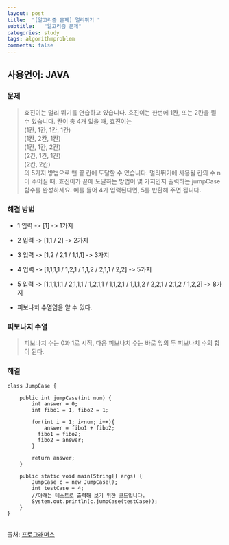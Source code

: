 ```yaml
---
layout: post
title:  "[알고리즘 문제] 멀리뛰기 "
subtitle:   "알고리즘 문제"
categories: study
tags: algorithmproblem
comments: false
---
```


## 사용언어: JAVA

### 문제

> 효진이는 멀리 뛰기를 연습하고 있습니다. 효진이는 한번에 1칸, 또는 2칸을 뛸 수 있습니다. 칸이 총 4개 있을 때, 효진이는 <br/>
(1칸, 1칸, 1칸, 1칸) <br/>
(1칸, 2칸, 1칸) <br/>
(1칸, 1칸, 2칸) <br/>
(2칸, 1칸, 1칸) <br/>
(2칸, 2칸) <br/>
의 5가지 방법으로 맨 끝 칸에 도달할 수 있습니다. 멀리뛰기에 사용될 칸의 수 n이 주어질 때, 효진이가 끝에 도달하는 방법이 몇 가지인지 출력하는 jumpCase 함수를 완성하세요. 예를 들어 4가 입력된다면, 5를 반환해 주면 됩니다.

### 해결 방법

- 1 입력 -> [1] -> 1가지

- 2 입력 -> [1,1 / 2] -> 2가지

- 3 입력 -> [1,2 / 2,1 / 1,1,1] -> 3가지

- 4 입력 -> [1,1,1,1 / 1,2,1 / 1,1,2 / 2,1,1 / 2,2] -> 5가지

- 5 입력 -> [1,1,1,1,1 / 2,1,1,1 / 1,2,1,1 / 1,1,2,1 / 1,1,1,2 / 2,2,1 / 2,1,2 / 1,2,2] -> 8가지

- 피보나치 수열임을 알 수 있다.

### 피보나치 수열

> 피보나치 수는 0과 1로 시작, 다음 피보나치 수는 바로 앞의 두 피보나치 수의 합이 된다.

### 해결

```
class JumpCase {

    public int jumpCase(int num) {
        int answer = 0;
      	int fibo1 = 1, fibo2 = 1;

      	for(int i = 1; i<num; i++){
        	answer = fibo1 + fibo2;
          fibo1 = fibo2;
          fibo2 = answer;
        }

        return answer;
    }

    public static void main(String[] args) {
        JumpCase c = new JumpCase();
        int testCase = 4;
        //아래는 테스트로 출력해 보기 위한 코드입니다.
        System.out.println(c.jumpCase(testCase));
    }
}

```
<br>
출처: <a href="https://programmers.co.kr/">프로그래머스</a>